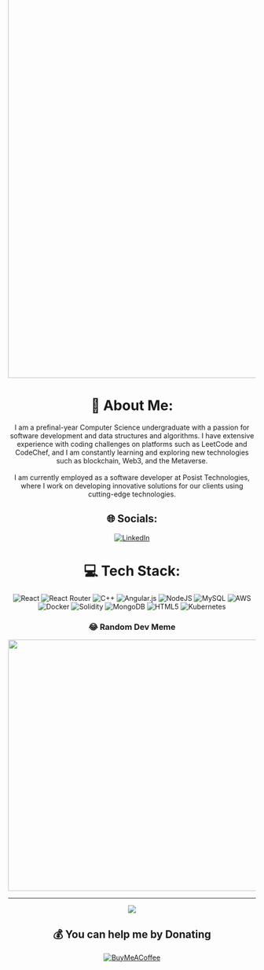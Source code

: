  <img src="https://readme-typing-svg.herokuapp.com/?lines=Hey+<Developers/>+I+am+Sidharth+Choudhary;&width=500&height=50&color=ffdc40&center=true" width="800" style="margin-top:-5rem" alt=""> 
<div align="center">
 <h1>💫 About Me: </h1>
I am a prefinal-year Computer Science undergraduate with a passion for software development and data structures and algorithms. I have extensive experience with coding challenges on platforms such as LeetCode and CodeChef, and I am constantly learning and exploring new technologies such as blockchain, Web3, and the Metaverse.<br><br>I am currently employed as a software developer at Posist Technologies, where I work on developing innovative solutions for our clients using cutting-edge technologies.


## 🌐 Socials:
[![LinkedIn](https://img.shields.io/badge/LinkedIn-%230077B5.svg?logo=linkedin&logoColor=white)](https://linkedin.com/in/https://www.linkedin.com/in/sidharth-choudhary-74bb90176/) 

# 💻 Tech Stack:
![React](https://img.shields.io/badge/react-%2320232a.svg?style=for-the-badge&logo=react&logoColor=%2361DAFB) ![React Router](https://img.shields.io/badge/React_Router-CA4245?style=for-the-badge&logo=react-router&logoColor=white) ![C++](https://img.shields.io/badge/c++-%2300599C.svg?style=for-the-badge&logo=c%2B%2B&logoColor=white) ![Angular.js](https://img.shields.io/badge/angular.js-%23E23237.svg?style=for-the-badge&logo=angularjs&logoColor=white) ![NodeJS](https://img.shields.io/badge/node.js-6DA55F?style=for-the-badge&logo=node.js&logoColor=white) ![MySQL](https://img.shields.io/badge/mysql-%2300f.svg?style=for-the-badge&logo=mysql&logoColor=white) ![AWS](https://img.shields.io/badge/AWS-%23FF9900.svg?style=for-the-badge&logo=amazon-aws&logoColor=white) ![Docker](https://img.shields.io/badge/docker-%230db7ed.svg?style=for-the-badge&logo=docker&logoColor=white) ![Solidity](https://img.shields.io/badge/Solidity-%23363636.svg?style=for-the-badge&logo=solidity&logoColor=white) ![MongoDB](https://img.shields.io/badge/MongoDB-%234ea94b.svg?style=for-the-badge&logo=mongodb&logoColor=white) ![HTML5](https://img.shields.io/badge/html5-%23E34F26.svg?style=for-the-badge&logo=html5&logoColor=white) ![Kubernetes](https://img.shields.io/badge/kubernetes-%23326ce5.svg?style=for-the-badge&logo=kubernetes&logoColor=white)


### 😂 Random Dev Meme
<img src={https://meme-api.com/gimme}](https://api.thecatapi.com/v1/images/search) width="512px"/>

---
[![](https://visitcount.itsvg.in/api?id=choudharysidharth082000&icon=0&color=0)](https://visitcount.itsvg.in)

  ## 💰 You can help me by Donating
  [![BuyMeACoffee](https://img.shields.io/badge/Buy%20Me%20a%20Coffee-ffdd00?style=for-the-badge&logo=buy-me-a-coffee&logoColor=black)](https://buymeacoffee.com/sidharth082000) 

  
<!-- Proudly created with GPRM ( https://gprm.itsvg.in ) -->
